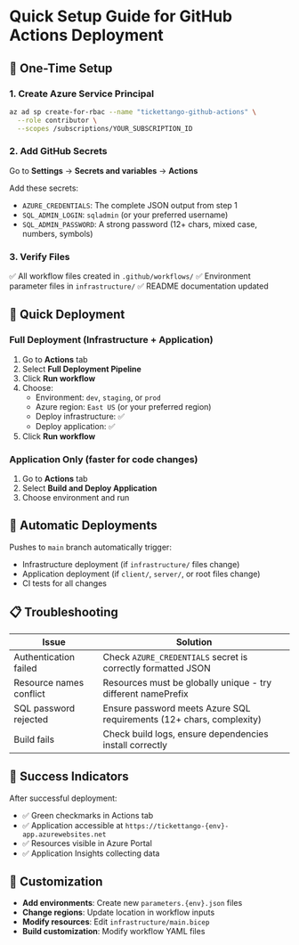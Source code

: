 # Quick Setup Guide for GitHub Actions Deployment

## 🚀 One-Time Setup

### 1. Create Azure Service Principal
```bash
az ad sp create-for-rbac --name "tickettango-github-actions" \
  --role contributor \
  --scopes /subscriptions/YOUR_SUBSCRIPTION_ID
```

### 2. Add GitHub Secrets
Go to **Settings** → **Secrets and variables** → **Actions**

Add these secrets:
- `AZURE_CREDENTIALS`: The complete JSON output from step 1
- `SQL_ADMIN_LOGIN`: `sqladmin` (or your preferred username)
- `SQL_ADMIN_PASSWORD`: A strong password (12+ chars, mixed case, numbers, symbols)

### 3. Verify Files
✅ All workflow files created in `.github/workflows/`
✅ Environment parameter files in `infrastructure/`
✅ README documentation updated

## 🎯 Quick Deployment

### Full Deployment (Infrastructure + Application)
1. Go to **Actions** tab
2. Select **Full Deployment Pipeline**
3. Click **Run workflow**
4. Choose:
   - Environment: `dev`, `staging`, or `prod`
   - Azure region: `East US` (or your preferred region)
   - Deploy infrastructure: ✅
   - Deploy application: ✅
5. Click **Run workflow**

### Application Only (faster for code changes)
1. Go to **Actions** tab
2. Select **Build and Deploy Application**
3. Choose environment and run

## 🔄 Automatic Deployments

Pushes to `main` branch automatically trigger:
- Infrastructure deployment (if `infrastructure/` files change)
- Application deployment (if `client/`, `server/`, or root files change)
- CI tests for all changes

## 📋 Troubleshooting

| Issue | Solution |
|-------|----------|
| Authentication failed | Check `AZURE_CREDENTIALS` secret is correctly formatted JSON |
| Resource names conflict | Resources must be globally unique - try different namePrefix |
| SQL password rejected | Ensure password meets Azure SQL requirements (12+ chars, complexity) |
| Build fails | Check build logs, ensure dependencies install correctly |

## 🎉 Success Indicators

After successful deployment:
- ✅ Green checkmarks in Actions tab
- ✅ Application accessible at `https://tickettango-{env}-app.azurewebsites.net`
- ✅ Resources visible in Azure Portal
- ✅ Application Insights collecting data

## 🔧 Customization

- **Add environments**: Create new `parameters.{env}.json` files
- **Change regions**: Update location in workflow inputs
- **Modify resources**: Edit `infrastructure/main.bicep`
- **Build customization**: Modify workflow YAML files